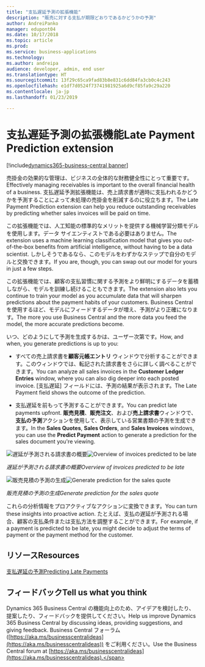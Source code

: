 ```yaml
---
title: "支払遅延予測の拡張機能"
description: "販売に対する支払が期限どおりであるかどうかの予測"
author: AndreiPanko
manager: edupont04
ms.date: 10/17/2018
ms.topic: article
ms.prod: 
ms.service: business-applications
ms.technology: 
ms.author: andreipa
audience: developer, admin, end user
ms.translationtype: HT
ms.sourcegitcommit: 13f29c65ca9fad83b8e831c6dd84fa3cb0c4c243
ms.openlocfilehash: e1df7d0524f73741981925a6d9cf85fa9c29a220
ms.contentlocale: ja-jp
ms.lasthandoff: 01/23/2019

---
```


# <a name="late-payment-prediction-extension"></a><span data-ttu-id="54fcb-103">支払遅延予測の拡張機能</span><span class="sxs-lookup"><span data-stu-id="54fcb-103">Late Payment Prediction extension</span></span>

[!include[dynamics365-business-central banner](../includes/dynamics365-business-central.md)]

<span data-ttu-id="54fcb-104">売掛金の効果的な管理は、ビジネスの全体的な財務健全性にとって重要です。</span><span class="sxs-lookup"><span data-stu-id="54fcb-104">Effectively managing receivables is important to the overall financial health of a business.</span></span> <span data-ttu-id="54fcb-105">支払遅延予測拡張機能は、売上請求書が適時に支払われるかどうかを予測することによって未処理の売掛金を削減するのに役立ちます。</span><span class="sxs-lookup"><span data-stu-id="54fcb-105">The Late Payment Prediction extension can help you reduce outstanding receivables by predicting whether sales invoices will be paid on time.</span></span>

<span data-ttu-id="54fcb-106">この拡張機能では、人工知能の標準的なメリットを提供する機械学習分類モデルを使用します。データ サイエンティストである必要はありません。</span><span class="sxs-lookup"><span data-stu-id="54fcb-106">The extension uses a machine learning classification model that gives you out-of-the-box benefits from artificial intelligence, without having to be a data scientist.</span></span> <span data-ttu-id="54fcb-107">しかしそうであるなら、このモデルをわずかなステップで自分のモデルと交換できます。</span><span class="sxs-lookup"><span data-stu-id="54fcb-107">If you are, though, you can swap out our model for yours in just a few steps.</span></span> 

<span data-ttu-id="54fcb-108">この拡張機能では、顧客の支払習慣に関する予測をより鮮明にするデータを蓄積しながら、モデルを訓練し続けることもできます。</span><span class="sxs-lookup"><span data-stu-id="54fcb-108">The extension also lets you continue to train your model as you accumulate data that will sharpen predictions about the payment habits of your customers.</span></span> <span data-ttu-id="54fcb-109">Business Central を使用するほど、モデルにフィードするデータが増え、予測がより正確になります。</span><span class="sxs-lookup"><span data-stu-id="54fcb-109">The more you use Business Central and the more data you feed the model, the more accurate predictions become.</span></span>

<span data-ttu-id="54fcb-110">いつ、どのようにして予測を生成するかは、ユーザー次第です。</span><span class="sxs-lookup"><span data-stu-id="54fcb-110">How, and when, you generate predictions is up to you:</span></span>

-   <span data-ttu-id="54fcb-111">すべての売上請求書を**顧客元帳エントリ** ウィンドウで分析することができます。このウィンドウでは、転記された請求書をさらに詳しく調べることができます。</span><span class="sxs-lookup"><span data-stu-id="54fcb-111">You can analyze all sales invoices in the **Customer Ledger Entries** window, where you can also dig deeper into each posted invoice.</span></span> <span data-ttu-id="54fcb-112">[支払遅延] フィールドには、予測の結果が表示されます。</span><span class="sxs-lookup"><span data-stu-id="54fcb-112">The Late Payment field shows the outcome of the prediction.</span></span>

-   <span data-ttu-id="54fcb-113">支払遅延を前もって予測することができます。</span><span class="sxs-lookup"><span data-stu-id="54fcb-113">You can predict late payments upfront.</span></span> <span data-ttu-id="54fcb-114">**販売見積**、**販売注文**、および**売上請求書**ウィンドウで、**支払の予測**アクションを使用して、表示している営業書類の予測を生成できます。</span><span class="sxs-lookup"><span data-stu-id="54fcb-114">In the **Sales Quotes**, **Sales Orders**, and **Sales Invoices** windows, you can use the **Predict Payment** action to generate a prediction for the sales document you're viewing.</span></span>

<span data-ttu-id="54fcb-115">![遅延が予測される請求書の概要](media/LPP_List.png "遅延が予測される請求書の概要")</span><span class="sxs-lookup"><span data-stu-id="54fcb-115">![Overview of invoices predicted to be late](media/LPP_List.png "Overview of invoices predicted to be late")</span></span>

<span data-ttu-id="54fcb-116">*遅延が予測される請求書の概要*</span><span class="sxs-lookup"><span data-stu-id="54fcb-116">*Overview of invoices predicted to be late*</span></span>

<span data-ttu-id="54fcb-117">![販売見積の予測の生成](media/LPP_Quote.png "販売見積の予測の生成")</span><span class="sxs-lookup"><span data-stu-id="54fcb-117">![Generate prediction for the sales quote](media/LPP_Quote.png "Generate prediction for the sales quote")</span></span>

<span data-ttu-id="54fcb-118">*販売見積の予測の生成*</span><span class="sxs-lookup"><span data-stu-id="54fcb-118">*Generate prediction for the sales quote*</span></span>

<span data-ttu-id="54fcb-119">これらの分析情報をプロアクティブなアクションに変換できます。</span><span class="sxs-lookup"><span data-stu-id="54fcb-119">You can turn these insights into proactive action.</span></span> <span data-ttu-id="54fcb-120">たとえば、支払の遅延が予測される場合、顧客の支払条件または支払方法を調整することができます。</span><span class="sxs-lookup"><span data-stu-id="54fcb-120">For example, if a payment is predicted to be late, you might decide to adjust the terms of payment or the payment method for the customer.</span></span>

## <a name="resources"></a><span data-ttu-id="54fcb-121">リソース</span><span class="sxs-lookup"><span data-stu-id="54fcb-121">Resources</span></span>
[<span data-ttu-id="54fcb-122">支払遅延の予測</span><span class="sxs-lookup"><span data-stu-id="54fcb-122">Predicting Late Payments</span></span>](https://docs.microsoft.com/en-us/dynamics365/business-central/ui-extensions-late-payment-prediction)

## <a name="tell-us-what-you-think"></a><span data-ttu-id="54fcb-123">フィードバック</span><span class="sxs-lookup"><span data-stu-id="54fcb-123">Tell us what you think</span></span>
<span data-ttu-id="54fcb-124">Dynamics 365 Business Central の機能向上のため、アイデアを検討したり、提案したり、フィードバックを提供してください。</span><span class="sxs-lookup"><span data-stu-id="54fcb-124">Help us improve Dynamics 365 Business Central by discussing ideas, providing suggestions, and giving feedback.</span></span> <span data-ttu-id="54fcb-125">Business Central フォーラム ([https://aka.ms/businesscentralideas](https://aka.ms/businesscentralideas)) をご利用ください。</span><span class="sxs-lookup"><span data-stu-id="54fcb-125">Use the Business Central forum at [https://aka.ms/businesscentralideas](https://aka.ms/businesscentralideas).</span></span>

